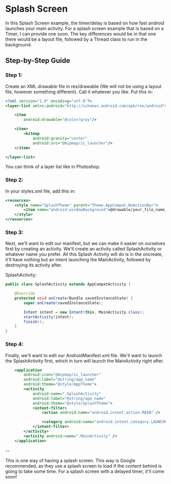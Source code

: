 # Splash Screen
In this Splash Screen example, the timer/delay is based on how fast android launches your main activity. For a splash screen example that is based on a Timer, I can provide one soon.
The key differences would be in that one there would be a layout file, followed by a Thread class to run in the background.

## Step-by-Step Guide

### Step 1:

Create an XML drawable file in res/drawable (We will not be using a layout file, however something different). Call it whatever you like. Put this in:

```XML
<?xml version="1.0" encoding="utf-8"?>
<layer-list xmlns:android="http://schemas.android.com/apk/res/android">

    <item
        android:drawable="@color/gray"/>

    <item>
        <bitmap
            android:gravity="center"
            android:src="@mipmap/ic_launcher"/>
    </item>

</layer-list>
```

You can think of a layer list like in Photoshop.

### Step 2:

In your styles.xml file, add this in:

```XML
<resources>
    <style name="SplashTheme" parent="Theme.AppCompat.NoActionBar">
        <item name="android:windowBackground">@drawable/your_file_name_above</item>
    </style>
</resources>
```

### Step 3:

Next, we'll want to edit our manifest, but we can make it easier on ourselves first by creating an activity. We'll create an activity called SplashActivity or whatever name you prefer.
All this Splash Activity will do is in the oncreate, it'll have nothing but an intent launching the MainActivity, followed by destroying its activity after.

SplashActivity:
```Java
public class SplashActivity extends AppCompatActivity {

    @Override
    protected void onCreate(Bundle savedInstanceState) {
        super.onCreate(savedInstanceState);

        Intent intent = new Intent(this, MainActivity.class);
        startActivity(intent);
        finish();
    }
}
```

### Step 4:

Finally, we'll want to edit our AndroidManifest.xml file. We'll want to launch the SplashActivity first, which in turn will launch the MainActivity right after.

```XML
    <application
        android:icon="@mipmap/ic_launcher"
        android:label="@string/app_name"
        android:theme="@style/AppTheme">
        <activity
            android:name=".SplashActivity"
            android:label="@string/app_name"
            android:theme="@style/SplashTheme">
            <intent-filter>
                <action android:name="android.intent.action.MAIN" />

                <category android:name="android.intent.category.LAUNCHER" />
            </intent-filter>
        </activity>
        <activity android:name=".MainActivity" />
    </application>
```

--

This is one way of having a splash screen. This way is Google recommended, as they use a splash screen to load if the content behind is going to take some time.
For a splash screen with a delayed timer, it'll come soon!
